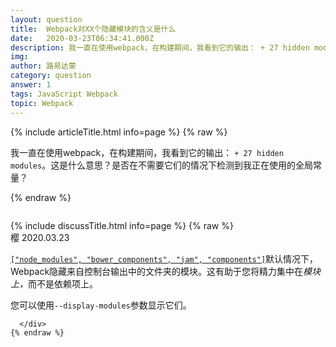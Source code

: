 ```yaml
---
layout: question
title:  Webpack对XX个隐藏模块的含义是什么
date:   2020-03-23T06:34:41.000Z
description: 我一直在使用webpack，在构建期间，我看到它的输出： + 27 hidden modules。这是什么意思？是否在不需要它们的情况下检测到我正在使用...
img: 
author: 路易达蒙
category: question
answer: 1
tags: JavaScript Webpack
topic: Webpack
---
```

<div class="article-root">
  <div class="article">
    {% include articleTitle.html info=page %}
    {% raw %}
    <div class="article-content"><p><font style="vertical-align: inherit;"><font style="vertical-align: inherit;">我一直在使用webpack，在构建期间，我看到它的输出：
 </font></font><code>+ 27 hidden modules</code><font style="vertical-align: inherit;"><font style="vertical-align: inherit;">。</font><font style="vertical-align: inherit;">这是什么意思？</font><font style="vertical-align: inherit;">是否在不需要它们的情况下检测到我正在使用的全局常量？</font></font></p></div>
    {% endraw %}
  </div>
  <p style="height: 0;width:0;overflow: hidden;"> 第2844篇《Webpack对XX个隐藏模块的含义是什么》来自Winter(https://github.com/aiyld/aiyld.github.io)的站点</p>
  <div class="discuss-wrapper">
    {% include discussTitle.html info=page %}
    {% raw %}
    <div class="discuss-item">
        <div class="discuss-parent">
          <div class="discuss-meta">
            <span class="discuss-user">樱</span>
            <span class="discuss-time">2020.03.23</span>
          </div>
          <div class="discuss-comment"><p><font style="vertical-align: inherit;"></font><a href="https://github.com/webpack/webpack/commit/992231a1c82f698d37f8b619f59a78099db2293e"><code>["node_modules", "bower_components", "jam", "components"]</code></a><font style="vertical-align: inherit;"><font style="vertical-align: inherit;">默认情况下，</font><font style="vertical-align: inherit;">Webpack隐藏来自</font><font style="vertical-align: inherit;">控制台输出中的</font><font style="vertical-align: inherit;">文件夹的模块</font><font style="vertical-align: inherit;">。</font><font style="vertical-align: inherit;">这有助于您将精力集中在</font></font><em><font style="vertical-align: inherit;"><font style="vertical-align: inherit;">模块上，</font></font></em><font style="vertical-align: inherit;"><font style="vertical-align: inherit;">而不是依赖项上。</font></font></p>

<p><font style="vertical-align: inherit;"><font style="vertical-align: inherit;">您可以使用</font></font><code>--display-modules</code><font style="vertical-align: inherit;"><font style="vertical-align: inherit;">参数</font><font style="vertical-align: inherit;">显示它们</font><font style="vertical-align: inherit;">。</font></font></p></div>
        </div>
        
      </div>
    {% endraw %}
  </div>
<div>
